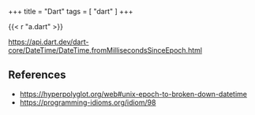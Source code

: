 +++
title = "Dart"
tags = [ "dart" ]
+++

{{< r "a.dart" >}}

<https://api.dart.dev/dart-core/DateTime/DateTime.fromMillisecondsSinceEpoch.html>

## References

- <https://hyperpolyglot.org/web#unix-epoch-to-broken-down-datetime>
- <https://programming-idioms.org/idiom/98>
